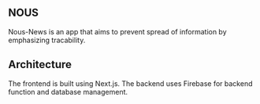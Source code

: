 
## NOUS
Nous-News is an app that aims to prevent spread of information by emphasizing tracability.

## Architecture
The frontend is built using Next.js. The backend uses Firebase for backend function and database management.